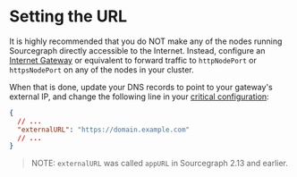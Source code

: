 # Setting the URL

It is highly recommended that you do NOT make any of the nodes running Sourcegraph directly accessible to the Internet. Instead, configure an [Internet Gateway](http://docs.aws.amazon.com/AmazonVPC/latest/UserGuide/VPC_Internet_Gateway.html) or equivalent to forward traffic to `httpNodePort` or `httpsNodePort` on any of the nodes in your cluster.

When that is done, update your DNS records to point to your gateway's external IP, and change the following line in your [critical configuration](config/critical_config.md):

```json
{
  // ...
  "externalURL": "https://domain.example.com"
  // ...
}
```

> NOTE: `externalURL` was called `appURL` in Sourcegraph 2.13 and earlier.
